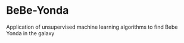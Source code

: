 # BeBe-Yonda
Application of unsupervised machine learning algorithms to find Bebe Yonda in the galaxy
